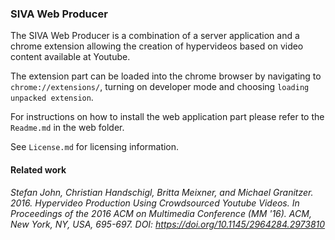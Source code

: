 ### SIVA Web Producer
The SIVA Web Producer is a combination of a server application and a chrome extension allowing the creation of hypervideos based on video content available at Youtube.

The extension part can be loaded into the chrome browser by navigating to `chrome://extensions/`, turning on developer mode and choosing `loading unpacked extension`.

For instructions on how to install the web application part please refer to the `Readme.md` in the web folder.

See `License.md` for licensing information. 

#### Related work
*Stefan John, Christian Handschigl, Britta Meixner, and Michael Granitzer. 2016. Hypervideo Production Using Crowdsourced Youtube Videos. In Proceedings of the 2016 ACM on Multimedia Conference (MM '16). ACM, New York, NY, USA, 695-697. DOI: https://doi.org/10.1145/2964284.2973810*